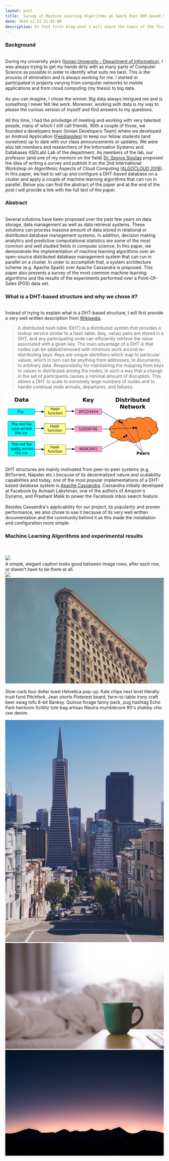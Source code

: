 ```yaml
---
layout: post
title:  Survey of Machine Learning Algorithms on Spark Over DHT-based Structures
date: 2019-12-22 21:01:00
description: In this first blog post I will share the topic of the first and only (at the moment) paper I published along with some very distinguished and talented professors and colleagues.
---
```


### Background
<br/>
During my university years (<a href="http://di.ionio.gr/en/" target="blank">Ionian University - Department of Informatics</a>), I was always trying to get my hands dirty with as many parts of Computer Science as possible in order to identify what suits me best. This is the process of elimination and is always working for me. I started or participated in projects varying from computer networks to mobile applications and from cloud computing (my thesis) to big data. 
<br/><br/>
As you can imagine, I chose the winner. Big data always intrigued me and is something I never felt like work. Moreover, working with data is my way to please the curious version of myself and find answers to my questions.
<br/><br/>
All this time, I had the priviledge of meeting and working with very talented people, many of which I still call friends. With a couple of those, we founded a developers team (Ionian Developers Team) where we developed an Android Application (<a href="https://ionio.gr/gr/news/6265/" target="blank">Feedippides</a>) to keep our fellow students (and ourselves) up to date with our class announcements or updates. We were also lab members and researchers of the Information Systems and Databases (ISDLab) Lab of the department. As members of the lab, our professor (and one of my mentors on the field) <a href="https://www.ceid.upatras.gr/en/staff/faculty/sioutas-spyros" target="blank">Dr. Spyros Sioutas</a> proposed the idea of writing a survey and publish it on the 2nd International Workshop on Algorithmic Aspects of Cloud Computing (<a href="https://conferences.au.dk/algo16/algocloud/" target="blank">ALGOCLOUD 2016</a>). In this paper, we had to set up and configure a DHT-based database on a cluster and apply a couple of machine learning algorithms that can run in parallel. Below you can find the abstract of the paper and at the end of the post I will provide a link with the full text of the paper.

### Abstract
<br/>
Several solutions have been proposed over the past few years on data storage, data management as well as data retrieval systems. These solutions can process massive amount of data stored in relational or distributed database management systems. In addition, decision making analytics and predictive computational statistics are some of the most common and well studied fields in computer science. In this paper, we demonstrate the implementation of machine learning algorithms over an open-source distributed database management system that can run in parallel on a cluster. In order to accomplish that, a system architecture scheme (e.g. Apache Spark) over Apache Cassandra is proposed. This paper also presents a survey of the most common machine learning algorithms and the results of the experiments performed over a Point-Of-Sales (POS) data set.

### What is a DHT-based structure and why we chose it?
<br/>
Instead of trying to explain what is a DHT-based structure, I will first provide a very well written description from <a href="https://en.wikipedia.org/wiki/Distributed_hash_table" target="blank">Wikipedia</a>.
<br/>
<blockquote>
A distributed hash table (DHT) is a distributed system that provides a lookup service similar to a hash table: (key, value) pairs are stored in a DHT, and any participating node can efficiently retrieve the value associated with a given key. The main advantage of a DHT is that nodes can be added/removed with minimum work around re-distributing keys. Keys are unique identifiers which map to particular values, which in turn can be anything from addresses, to documents, to arbitrary data. Responsibility for maintaining the mapping from keys to values is distributed among the nodes, in such a way that a change in the set of participants causes a minimal amount of disruption. This allows a DHT to scale to extremely large numbers of nodes and to handle continual node arrivals, departures, and failures.
</blockquote>

<div class="img_row">
	<img class="col three" src="/img/post_1/DHT.svg">
</div>
<br/>
DHT structures are mainly motivated from peer-to-peer systems (e.g. BitTorrent, Napster etc.) because of its decentralized nature and scalability capabilities and today, one of the most popular implementations of a DHT-based database system is <a href="http://cassandra.apache.org/" target="blank">Apache Cassandra</a>. Cassandra initially developed at Facebook by Avinash Lakshman, one of the authors of Amazon's Dynamo, and Prashant Malik to power the Facebook inbox search feature.
<br/><br/>
Besides Cassandra's applicability for our project, its popularity and proven performance, we also chose to use it because of its very well written documentation and the community behind it as this made the installation and configuration more simple. 

### Machine Learning Algorithms and experimental results

<br/>

<br/>

<div class="img_row">
	<img class="col three" src="{{ site.baseurl }}/img/post_1/9.jpg">
</div>
<div class="col three caption">
	A simple, elegant caption looks good between image rows, after each row, or doesn't have to be there at all. 
</div>
<div class="img_row">
	<img class="col two" src="/img/post_1/8.jpg">
	<img class="col one" src="/img/post_1/10.jpg">
</div>

Slow-carb four dollar toast Helvetica pop-up. Kale chips next level literally trust fund Pitchfork. Jean shorts Pinterest beard, farm-to-table irony craft beer swag tofu 8-bit Banksy. Quinoa forage fanny pack, pug hashtag Echo Park heirloom Schlitz tote bag artisan Neutra mumblecore 90's shabby chic raw denim.


<div class="img_row">
	<img class="col one" src="/img/post_1/11.jpg">
	<img class="col one" src="/img/post_1/12.jpg">
	<img class="col one" src="/img/post_1/7.jpg">
</div>
